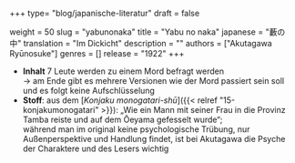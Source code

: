 +++
type= "blog/japanische-literatur"
draft = false

weight = 50
slug = "yabunonaka"
title = "Yabu no naka"
japanese = "藪の中"
translation = "Im Dickicht"
description = ""
authors = ["Akutagawa Ryūnosuke"]
genres = []
release = "1922"
+++

- **Inhalt** 7 Leute werden zu einem Mord befragt werden  
  -> am Ende gibt es mehrere Versionen wie der Mord passiert sein soll und es folgt keine Aufschlüsselung
- **Stoff**: aus dem [*Konjaku monogatari-shū*]({{< relref "15-konjakumonogatari" >}}): „Wie ein Mann mit seiner Frau in die Provinz Tamba reiste und auf dem Ōeyama gefesselt wurde“;  
  während man im original keine psychologische Trübung, nur Außenperspektive und Handlung findet, ist bei Akutagawa die Psyche der Charaktere und des Lesers wichtig
